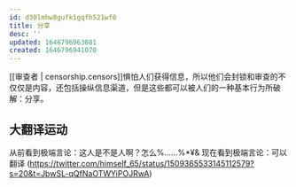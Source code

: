 ```yaml
---
id: d30lmhw8gufk1gqfh521wf0
title: 分享
desc: ''
updated: 1646796963081
created: 1646796941070
---
```


[[审查者 | censorship.censors]]惧怕人们获得信息，所以他们会封锁和审查的不仅仅是内容，还包括操纵信息渠道，但是这些都可以被人们的一种基本行为所破解：分享。


## 大翻译运动

>
从前看到极端言论：这人是不是人啊？怎么%……%*¥&
现在看到极端言论：可以翻译 (https://twitter.com/himself_65/status/1509365533145112579?s=20&t=JbwSL-qQfNaOTWYiPOJRwA)